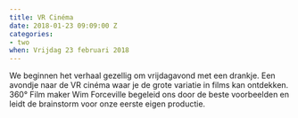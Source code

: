 ```yaml
---
title: VR Cinéma
date: 2018-01-23 09:09:00 Z
categories:
- two
when: Vrijdag 23 februari 2018
---
```


We beginnen het verhaal gezellig om vrijdagavond met een drankje. Een avondje naar de VR cinéma waar je de grote variatie in films kan ontdekken. 360° Film maker Wim Forceville begeleid ons door de beste voorbeelden en leidt de brainstorm voor onze eerste eigen productie.
